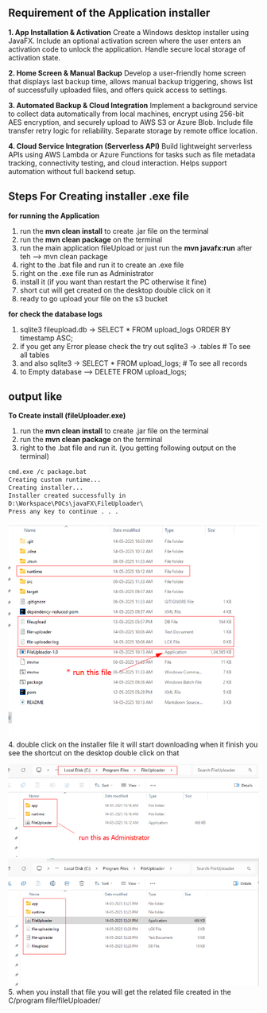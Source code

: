 Requirement of the Application installer
---------------------------------------------------------------------------
**1. App Installation & Activation**
Create a Windows desktop installer using JavaFX. Include an optional activation screen where the user enters an activation code to unlock the application. Handle secure local storage of activation state.

**2. Home Screen & Manual Backup**
Develop a user-friendly home screen that displays last backup time, allows manual backup triggering, shows list of successfully uploaded files, and offers quick access to settings.

**3. Automated Backup & Cloud Integration**
Implement a background service to collect data automatically from local machines, encrypt using 256-bit AES encryption, and securely upload to AWS S3 or Azure Blob. Include file transfer retry logic for reliability. Separate storage by remote office location.

**4. Cloud Service Integration (Serverless API)**
Build lightweight serverless APIs using AWS Lambda or Azure Functions for tasks such as file metadata tracking, connectivity testing, and cloud interaction. Helps support automation without full backend setup.

Steps For Creating installer .exe file
----------------------------------------------------------------------------
**for running the Application**
1. run the **mvn clean install** to create .jar file on the terminal
2. run the **mvn clean package** on the terminal
3. run the main application fileUpload or just run the **mvn javafx:run** after teh --> mvn clean package
4. right to the .bat file and run it to create an .exe file
5. right on the .exe file run as Administrator
6. install it (if you want than restart the PC otherwise it fine)
7. short cut will get created on the desktop double click on it
8. ready to go upload your file on the s3 bucket

**for check the database logs**
1. sqlite3 fileupload.db -> SELECT * FROM upload_logs ORDER BY timestamp ASC;
2. if you get any Error please check the try out sqlite3 -> .tables  # To see all tables
3. and also sqlite3 -> SELECT * FROM upload_logs;  # To see all records
4. to Empty database --> DELETE FROM upload_logs;

output like
----------------------------------------------------
**To Create install (fileUploader.exe)**
1. run the **mvn clean install** to create .jar file on the terminal
2. run the **mvn clean package** on the terminal
3. right to the .bat file and run it. (you getting following output on the terminal)

```
cmd.exe /c package.bat
Creating custom runtime...
Creating installer...
Installer created successfully in D:\Workspace\POCs\javaFX\FileUploader\
Press any key to continue . . .
```
![img.png](img.png)
4. double click on the installer file it will start downloading when it finish you see the shortcut on the desktop double click on that

![img_2.png](img_2.png)![img_1.png](img_1.png)
5. when you install that file you will get the related file created in the C/program file/fileUploader/
